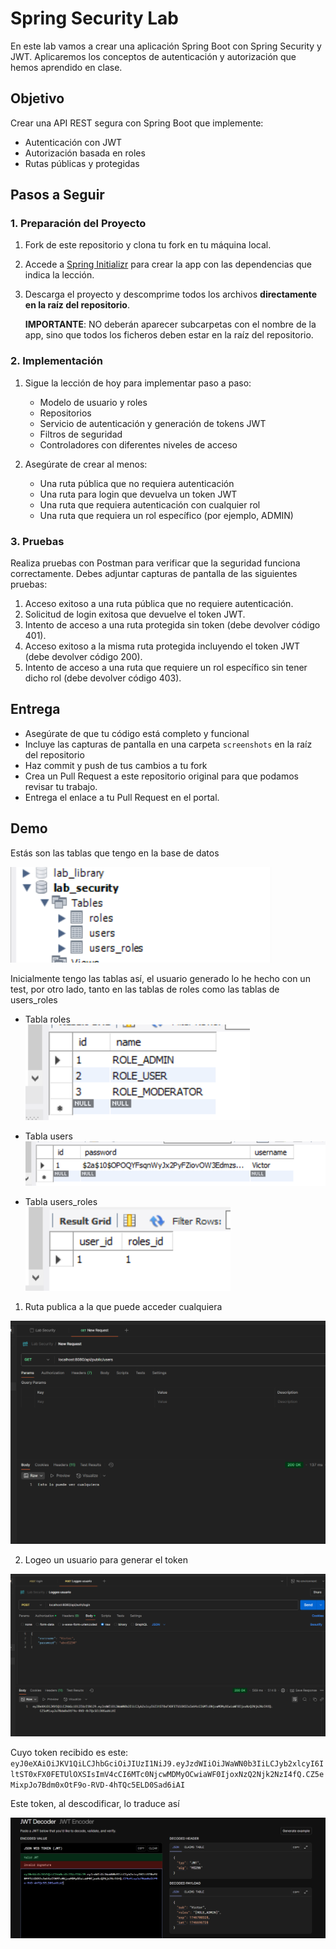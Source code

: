 # Spring Security Lab

En este lab vamos a crear una aplicación Spring Boot con Spring Security y JWT. Aplicaremos los conceptos de autenticación y autorización que hemos aprendido en clase.

## Objetivo

Crear una API REST segura con Spring Boot que implemente:
- Autenticación con JWT
- Autorización basada en roles
- Rutas públicas y protegidas


## Pasos a Seguir

### 1. Preparación del Proyecto

1. Fork de este repositorio y clona tu fork en tu máquina local.
2. Accede a [Spring Initializr](https://start.spring.io/) para crear la app con las dependencias que indica la lección.
3. Descarga el proyecto y descomprime todos los archivos **directamente en la raíz del repositorio**.

   **IMPORTANTE**: NO deberán aparecer subcarpetas con el nombre de la app, sino que todos los ficheros deben estar en la raíz del repositorio.

### 2. Implementación

1. Sigue la lección de hoy para implementar paso a paso:
   - Modelo de usuario y roles
   - Repositorios
   - Servicio de autenticación y generación de tokens JWT
   - Filtros de seguridad
   - Controladores con diferentes niveles de acceso

2. Asegúrate de crear al menos:
   - Una ruta pública que no requiera autenticación
   - Una ruta para login que devuelva un token JWT
   - Una ruta que requiera autenticación con cualquier rol
   - Una ruta que requiera un rol específico (por ejemplo, ADMIN)

### 3. Pruebas

Realiza pruebas con Postman para verificar que la seguridad funciona correctamente. Debes adjuntar capturas de pantalla de las siguientes pruebas:

1. Acceso exitoso a una ruta pública que no requiere autenticación.
2. Solicitud de login exitosa que devuelve el token JWT.
3. Intento de acceso a una ruta protegida sin token (debe devolver código 401).
4. Acceso exitoso a la misma ruta protegida incluyendo el token JWT (debe devolver código 200).
5. Intento de acceso a una ruta que requiere un rol específico sin tener dicho rol (debe devolver código 403).

## Entrega

- Asegúrate de que tu código está completo y funcional
- Incluye las capturas de pantalla en una carpeta `screenshots` en la raíz del repositorio
- Haz commit y push de tus cambios a tu fork
- Crea un Pull Request a este repositorio original para que podamos revisar tu trabajo.
- Entrega el enlace a tu Pull Request en el portal.

## Demo

Estás son las tablas que tengo en la base de datos

![img_1.png](img_1.png)

Inicialmente tengo las tablas así, el usuario generado lo he hecho con un test, por otro lado, tanto en las tablas de roles como las tablas de 
users_roles

* Tabla roles <br>
 ![img_3.png](img_3.png)

* Tabla users <br>
![img_4.png](img_4.png)

* Tabla users_roles <br>
![img_5.png](img_5.png)

1. Ruta publica a la que puede acceder cualquiera

![img.png](img.png)

2. Logeo un usuario para generar el token

![img_6.png](img_6.png)

Cuyo token recibido es este: ```eyJ0eXAiOiJKV1QiLCJhbGciOiJIUzI1NiJ9.eyJzdWIiOiJWaWN0b3IiLCJyb2xlcyI6IltST0xFX0FETUlOXSIsImV4cCI6MTc0NjcwMDMyOCwiaWF0IjoxNzQ2Njk2NzI4fQ.CZ5eMixpJo7Bdm0xOtF9o-RVD-4hTQc5ELD0Sad6iAI```

Este token, al descodificar, lo traduce así

![img_7.png](img_7.png)


